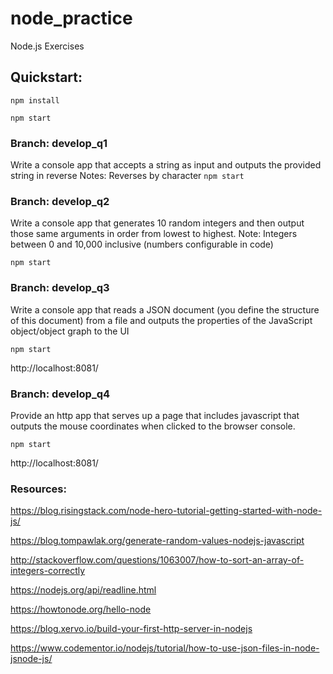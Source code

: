 # node_practice
Node.js Exercises

## Quickstart:
`npm install`

`npm start`

### Branch: develop_q1
Write a console app that accepts a string as input and outputs the provided string in reverse
Notes: Reverses by character
`npm start`

### Branch: develop_q2
Write a console app that generates 10 random integers and then output those same arguments in order from lowest to highest.
Note: Integers between 0 and 10,000 inclusive (numbers configurable in code)

`npm start`

### Branch: develop_q3
Write a console app that reads a JSON document (you define the structure of this document) from a file and outputs the properties of the JavaScript object/object graph to the UI

`npm start`

http://localhost:8081/

### Branch: develop_q4
Provide an http app that serves up a page that includes javascript that outputs the mouse coordinates when clicked to the browser console.

`npm start`

http://localhost:8081/


### Resources:
https://blog.risingstack.com/node-hero-tutorial-getting-started-with-node-js/

https://blog.tompawlak.org/generate-random-values-nodejs-javascript

http://stackoverflow.com/questions/1063007/how-to-sort-an-array-of-integers-correctly

https://nodejs.org/api/readline.html

https://howtonode.org/hello-node

https://blog.xervo.io/build-your-first-http-server-in-nodejs

https://www.codementor.io/nodejs/tutorial/how-to-use-json-files-in-node-jsnode-js/